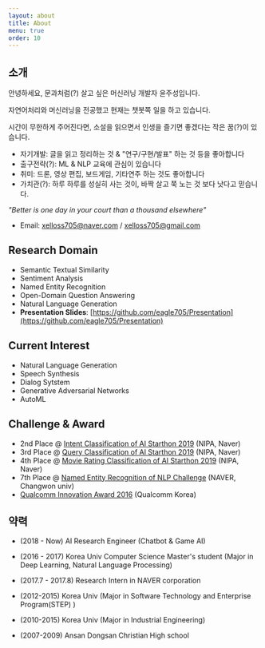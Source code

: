 ```yaml
---
layout: about
title: About
menu: true
order: 10
---
```


## 소개

안녕하세요, 문과처럼(?) 살고 싶은 머신러닝 개발자 윤주성입니다.

자연어처리와 머신러닝을 전공했고 현재는 챗봇쪽 일을 하고 있습니다.

시간이 무한하게 주어진다면, 소설을 읽으면서 인생을 즐기면 좋겠다는 작은 꿈(?)이 있습니다.

- 자기개발: 글을 읽고 정리하는 것 & "연구/구현/발표" 하는 것 등을 좋아합니다   
- 출구전략(?): ML & NLP 교육에 관심이 있습니다   
- 취미: 드론, 영상 편집, 보드게임, 기타연주 하는 것도 좋아합니다   
- 가치관(?): 하루 하루를 성실히 사는 것이, 바짝 살고 쭉 노는 것 보다 낫다고 믿습니다.

*"Better is one day in your court than a thousand elsewhere"*

- Email: xelloss705@naver.com / xelloss705@gmail.com   


## Research Domain
- Semantic Textual Similarity
- Sentiment Analysis
- Named Entity Recognition
- Open-Domain Question Answering
- Natural Language Generation
- **Presentation Slides**: [https://github.com/eagle705/Presentation](https://github.com/eagle705/Presentation)

## Current Interest
- Natural Language Generation
- Speech Synthesis
- Dialog Sytstem
- Generative Adversarial Networks
- AutoML

## Challenge & Award
- 2nd Place @ [Intent Classification of AI Starthon 2019](https://github.com/ai-starthon/AI_Starthon2019) (NIPA, Naver)
- 3rd Place @ [Query Classification of AI Starthon 2019](https://github.com/ai-starthon/AI_Starthon2019) (NIPA, Naver)
- 4th Place @ [Movie Rating Classification of AI Starthon 2019](https://github.com/ai-starthon/AI_Starthon2019) (NIPA, Naver)
- 7th Place @ [Named Entity Recognition of NLP Challenge](http://air.changwon.ac.kr/?page_id=10) (NAVER, Changwon univ)
- [Qualcomm Innovation Award 2016](http://www03.zdnet.co.kr/view/?no=20160907180007) (Qualcomm Korea)

## 약력

- (2018 - Now) AI Research Engineer (Chatbot & Game AI)

- (2016 - 2017) Korea Univ Computer Science Master's student
(Major in Deep Learning, Natural Language Processing)

- (2017.7 - 2017.8) Research Intern in NAVER corporation

- (2012-2015) Korea Univ
(Major in Software Technology and Enterprise Program(STEP) )

- (2010-2015) Korea Univ
(Major in Industrial Engineering)

- (2007-2009) Ansan Dongsan Christian High school
